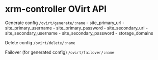 # xrm-controller OVirt API

Generate config `/ovirt/generate/:name`
    - site_primary_url
	- site_primary_username
	- site_primary_password
	- site_secondary_url
	- site_secondary_username
	- site_secondary_password
	- storage_domains

Delete config `/ovirt/delete/:name`

Failover (for generated config) `/ovirt/failover/:name`
